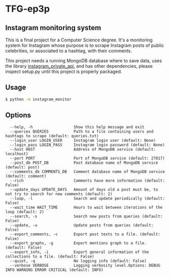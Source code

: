 TFG-ep3p
========

Instagram monitoring system
---------------------------

This is a final project for a Computer Science degree. It's a monitoring system for Instagram whose purpose is to scrape Instagram posts of public celebrities, or associated to a hashtag, with their comments.

This project needs a running MongoDB database where to save data, uses the library [instagram_private_api](https://github.com/ping/instagram_private_api), and has other dependencies, please inspect setup.py until this project is properly packaged.


Usage
-----
```bash
$ python -m instagram_monitor    
```

Options
-------
```
  --help, -h                  Show this help message and exit
  --queries QUERIES           Path to a file containing users and hashtags to scrape (default: queries.txt)
  --login_user LOGIN_USER     Instagram login user (default: None)
  --login_pass LOGIN_PASS     Instagram login password (default: None)
  --host HOST                 Address of MongoDB service (default: localhost)
  --port PORT                 Port of MongoDB service (default: 27017)
  --post_db POST_DB           Post database name of MongoDB service (default: post)
  --comments_db COMMENTS_DB   Comment database name of MongoDB service (default: comment)
  --rich                      Comments have more information (default: False)
  --update_days UPDATE_DAYS   Amount of days old a post must be, to not try to search for new comments (default: 2)
  --loop, -l                  Search and update periodically (default: False)
  --wait_time WAIT_TIME       Hours to wait between iterations of the loop (default: 2)
  --search, -s                Search new posts from queries (default: False)
  --update, -u                Update posts from queries (default: False)
  --export_comments, -c       Export post texts to a file. (default: False)
  --export_graphs, -g         Export mentions graph to a file. (default: False)
  --export_info, -i           Export general information of the collections to a file. (default: False)  
  --quiet, -q                 No logging info (default: False)
  --verbose VERBOSE           Logging verbosity level.Options: DEBUG INFO WARNING ERROR CRITICAL (default: INFO)
```
